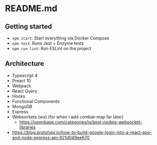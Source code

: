 # README.md

## Getting started
* `npm start`: Start everything via Docker Compose
* `npm test`: Runs Jest + Enzyme tests
* `npm run lint`: Run ESLint on the project

## Architecture
* Typescript 4
* Preact 10
* Webpack
* React Query
* Hooks
* Functional Components
* MongoDB
* Express
* Websockets (ws) (for when I add combat-map far later)
    - https://openbase.com/categories/js/best-nodejs-websocket-libraries
* https://blog.prototypr.io/how-to-build-google-login-into-a-react-app-and-node-express-api-821d049ee670
